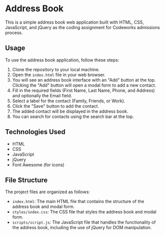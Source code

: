 # Address Book

This is a simple address book web application built with HTML, CSS, JavaScript, and jQuery as the coding assignment for Codeworks admissions process.

## Usage

To use the address book application, follow these steps:

1. Clone the repository to your local machine.
2. Open the `index.html` file in your web browser.
3. You will see an address book interface with an "Add" button at the top. Clicking the "Add" button will open a modal form to add a new contact.
4. Fill in the required fields (First Name, Last Name, Phone, and Address) and optionally the Email field.
5. Select a label for the contact (Family, Friends, or Work).
6. Click the "Save" button to add the contact.
7. The added contact will be displayed in the address book.
8. You can search for contacts using the search bar at the top.

## Technologies Used

- HTML
- CSS
- JavaScript
- jQuery
- Font Awesome (for icons)

## File Structure

The project files are organized as follows:

- `index.html`: The main HTML file that contains the structure of the address book and modal form.
- `styles/index.css`: The CSS file that styles the address book and modal form.
- `scripts/script.js`: The JavaScript file that handles the functionality of the address book, including the use of jQuery for DOM manipulation.
